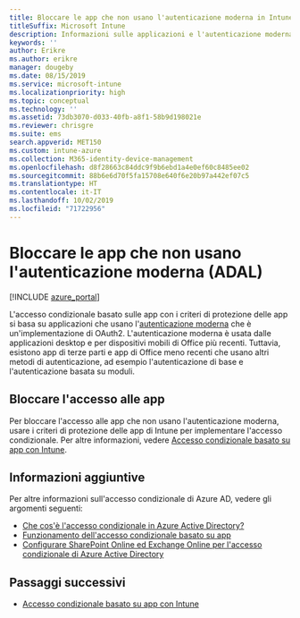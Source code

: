 ```yaml
---
title: Bloccare le app che non usano l'autenticazione moderna in Intune
titleSuffix: Microsoft Intune
description: Informazioni sulle applicazioni e l'autenticazione moderna (ADAL) in Microsoft Intune.
keywords: ''
author: Erikre
ms.author: erikre
manager: dougeby
ms.date: 08/15/2019
ms.service: microsoft-intune
ms.localizationpriority: high
ms.topic: conceptual
ms.technology: ''
ms.assetid: 73db3070-d033-40fb-a8f1-58b9d198021e
ms.reviewer: chrisgre
ms.suite: ems
search.appverid: MET150
ms.custom: intune-azure
ms.collection: M365-identity-device-management
ms.openlocfilehash: d8f28663c84ddc9f9b6ebd1a4e0ef60c8485ee02
ms.sourcegitcommit: 88b6e6d70f5fa15708e640f6e20b97a442ef07c5
ms.translationtype: HT
ms.contentlocale: it-IT
ms.lasthandoff: 10/02/2019
ms.locfileid: "71722956"
---
```

# <a name="block-apps-that-dont-use-modern-authentication-adal"></a>Bloccare le app che non usano l'autenticazione moderna (ADAL)

[!INCLUDE [azure_portal](../includes/azure_portal.md)]

L'accesso condizionale basato sulle app con i criteri di protezione delle app si basa su applicazioni che usano l'[autenticazione moderna](https://support.office.com/article/Using-Office-365-modern-authentication-with-Office-clients-776c0036-66fd-41cb-8928-5495c0f9168a) che è un'implementazione di OAuth2. L'autenticazione moderna è usata dalle applicazioni desktop e per dispositivi mobili di Office più recenti. Tuttavia, esistono app di terze parti e app di Office meno recenti che usano altri metodi di autenticazione, ad esempio l'autenticazione di base e l'autenticazione basata su moduli.

## <a name="block-access-to-apps"></a>Bloccare l'accesso alle app

Per bloccare l'accesso alle app che non usano l'autenticazione moderna, usare i criteri di protezione delle app di Intune per implementare l'accesso condizionale. Per altre informazioni, vedere [Accesso condizionale basato su app con Intune](app-based-conditional-access-intune.md).

## <a name="additional-information"></a>Informazioni aggiuntive

Per altre informazioni sull'accesso condizionale di Azure AD, vedere gli argomenti seguenti:
- [Che cos'è l'accesso condizionale in Azure Active Directory?](https://docs.microsoft.com/azure/active-directory/conditional-access/overview)
- [Funzionamento dell'accesso condizionale basato su app](app-based-conditional-access-intune.md#how-app-based-conditional-access-works)
- [Configurare SharePoint Online ed Exchange Online per l'accesso condizionale di Azure Active Directory](https://docs.microsoft.com/azure/active-directory/conditional-access/conditional-access-for-exo-and-spo)

## <a name="next-steps"></a>Passaggi successivi

- [Accesso condizionale basato su app con Intune](app-based-conditional-access-intune.md)
